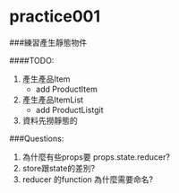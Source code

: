practice001
======

###練習產生靜態物件

####TODO:

1. 產生產品Item
    - add ProductItem
2. 產生產品ItemList
    - add ProductListgit
3. 資料先撈靜態的
 


###Questions:
1. 為什麼有些props要 props.state.reducer?
2. store跟state的差別?
3. reducer 的function 為什麼需要命名?